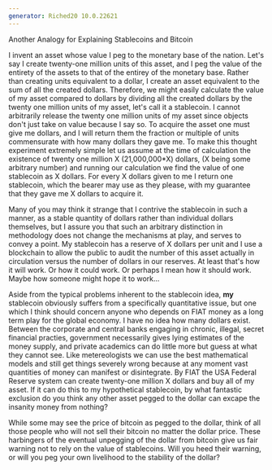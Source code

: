 ```yaml
---
generator: Riched20 10.0.22621
---
```


Another Analogy for Explaining Stablecoins and Bitcoin

I invent an asset whose value I peg to the monetary base of the nation.
Let\'s say I create twenty-one million units of this asset, and I peg
the value of the entirety of the assets to that of the entirey of the
monetary base. Rather than creating units equivalent to a dollar, I
create an asset equivalent to the sum of all the created dollars.
Therefore, we might easily calculate the value of my asset compared to
dollars by dividing all the created dollars by the twenty one million
units of my asset, let\'s call it a stablecoin. I cannot arbitrarily
release the twenty one million units of my asset since objects don\'t
just take on value because I say so. To acquire the asset one must give
me dollars, and I will return them the fraction or multiple of units
commensurate with how many dollars they gave me. To make this thought
experiment extremely simple let us assume at the time of calculation the
existence of twenty one million X (21,000,000\*X) dollars, (X being some
arbitrary number) and running our calculation we find the value of one
stablecoin as X dollars. For every X dollars given to me I return one
stablecoin, which the bearer may use as they please, with my guarantee
that they gave me X dollars to acquire it.

Many of you may think it strange that I contrive the stablecoin in such
a manner, as a stable quantity of dollars rather than individual dollars
themselves, but I assure you that such an arbitrary distinction in
methodology does not change the mechanisms at play, and serves to convey
a point. My stablecoin has a reserve of X dollars per unit and I use a
blockchain to allow the public to audit the number of this asset
actually in circulation versus the number of dollars in our reserves. At
least that\'s how it will work. Or how it could work. Or perhaps I mean
how it should work. Maybe how someone might hope it to work\...

Aside from the typical problems inherent to the stablecoin idea, **my**
stablecoin obviously suffers from a specifically quantitative issue, but
one which I think should concern anyone who depends on FIAT money as a
long term play for the global economy. I have no idea how many dollars
exist. Between the corporate and central banks engaging in chronic,
illegal, secret financial practies, government necessarily gives lying
estimates of the money supply, and private academics can do little more
but guess at what they cannot see. Like metereologists we can use the
best mathematical models and still get things severely wrong because at
any moment vast quantities of money can manifest or disintegrate. By
FIAT the USA Federal Reserve system can create twenty-one million X
dollars and buy all of my asset. If it can do this to my hypothetical
stablecoin, by what fantastic exclusion do you think any other asset
pegged to the dollar can excape the insanity money from nothing?

While some may see the price of bitcoin as pegged to the dollar, think
of all those people who will not sell their bitcoin no matter the dollar
price. These harbingers of the eventual unpegging of the dollar from
bitcoin give us fair warning not to rely on the value of stablecoins.
Will you heed their warning, or will you peg your own livelihood to the
stability of the dollar?
